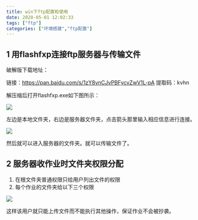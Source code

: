 ```yaml
---
title: win下ftp配置和使用
date: 2020-05-01 12:02:33
tags: ["ftp"]
categories: ["环境搭建","ftp配置"]
---
```


## 1 用flashfxp连接ftp服务器与传输文件

破解版下载地址：

链接：https://pan.baidu.com/s/1zY8vnCJvPBFycvZwV1L-pA 
提取码：kvhn

解压缩后打开flashfxp.exe如下图所示：

![](/images/20200501/1.png)

左边是本地文件夹，右边是服务器文件夹，点击箭头那里输入相应信息进行连接。

![](/images/20200501/2.png)

然后就可以进入服务器的文件夹。就可以传输文件了。

<!--more-->

## 2 服务器收作业时文件夹权限分配

1. 在根文件夹普通权限只给用户列出文件的权限
2. 每个作业的文件夹给以下三个权限

![](/images/20200501/3.png)

这样该用户就只能上传文件而不能执行其他操作，保证作业不会被抄袭。